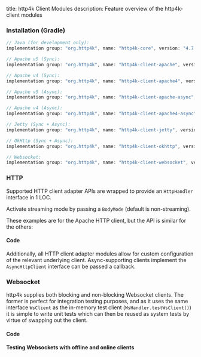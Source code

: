 title: http4k Client Modules
description: Feature overview of the http4k-client modules

### Installation (Gradle)

```groovy
// Java (for development only):
implementation group: "org.http4k", name: "http4k-core", version: "4.7.1.0"

// Apache v5 (Sync): 
implementation group: "org.http4k", name: "http4k-client-apache", version: "4.7.1.0"

// Apache v4 (Sync): 
implementation group: "org.http4k", name: "http4k-client-apache4", version: "4.7.1.0"

// Apache v5 (Async): 
implementation group: "org.http4k", name: "http4k-client-apache-async", version: "4.7.1.0"

// Apache v4 (Async): 
implementation group: "org.http4k", name: "http4k-client-apache4-async", version: "4.7.1.0"

// Jetty (Sync + Async): 
implementation group: "org.http4k", name: "http4k-client-jetty", version: "4.7.1.0"

// OkHttp (Sync + Async): 
implementation group: "org.http4k", name: "http4k-client-okhttp", version: "4.7.1.0"

// Websocket: 
implementation group: "org.http4k", name: "http4k-client-websocket", version: "4.7.1.0"
```

### HTTP
Supported HTTP client adapter APIs are wrapped to provide an `HttpHandler` interface in 1 LOC.

Activate streaming mode by passing a `BodyMode` (default is non-streaming).

These examples are for the Apache HTTP client, but the API is similar for the others:

#### Code [<img class="octocat"/>](https://github.com/http4k/http4k/blob/master/src/docs/guide/modules/clients/example_http.kt)

<script src="https://gist-it.appspot.com/https://github.com/http4k/http4k/blob/master/src/docs/guide/modules/clients/example_http.kt"></script>

Additionally, all HTTP client adapter modules allow for custom configuration of the relevant underlying client. Async-supporting clients implement the `AsyncHttpClient` interface can be passed a callback.

### Websocket
http4k supplies both blocking and non-blocking Websocket clients. The former is perfect for integration testing purposes, and as it uses the same interface `WsClient` as the in-memory test client (`WsHandler.testWsClient()`) it is simple to write unit tests which can then be reused as system tests by virtue of swapping out the client.

#### Code [<img class="octocat"/>](https://github.com/http4k/http4k/blob/master/src/docs/guide/modules/clients/example_websocket.kt)

<script src="https://gist-it.appspot.com/https://github.com/http4k/http4k/blob/master/src/docs/guide/modules/clients/example_websocket.kt"></script>

#### Testing Websockets with offline and online clients [<img class="octocat"/>](https://github.com/http4k/http4k/blob/master/src/docs/guide/modules/clients/TestingWebsockets.kt)

<script src="https://gist-it.appspot.com/https://github.com/http4k/http4k/blob/master/src/docs/guide/modules/clients/TestingWebsockets.kt"></script>
